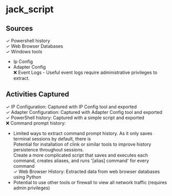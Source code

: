 # jack_script

## Sources

✓ Powershell history<br>
✓ Web Browser Databases<br>
✓ Windows tools
  - Ip Config
  - Adapter Config<br>
❌ Event Logs - Useful event logs require administrative privileges to extract.<br>
## Activities Captured

✓ IP Configuration: Captured with IP Config tool and exported<br>
✓ Adapter Configuration: Captured with Adapter Config tool and exported<br>
✓ PowerShell history: Captured with a simple script and exported<br>
❌ Command prompt history:
  - Limited ways to extract command prompt history. As it only saves terminal sessions by default, there is<br>
    Potential for installation of clink or similar tools to improve history persistence throughout sessions.<br>
    Create a more complicated script that saves and executes each command, creates aliases, and runs '[alias] command' for every command<br>
✓ Web Browser History: Extracted data from web browser databases using Python
  - Potential to use other tools or firewall to view all network traffic (requires admin privileges)<br>
